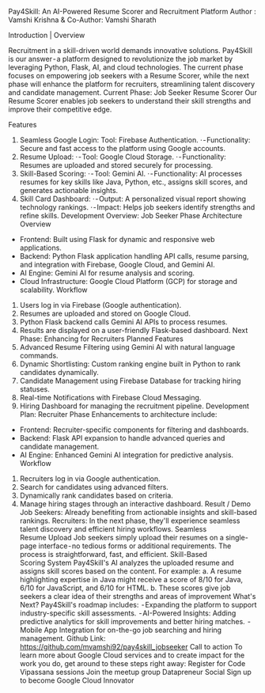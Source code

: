 Pay4Skill: An AI-Powered Resume Scorer and Recruitment Platform
Author : Vamshi Krishna & Co-Author: Vamshi Sharath

Introduction | Overview

Recruitment in a skill-driven world demands innovative solutions. Pay4Skill is our answer - a platform designed to revolutionize the job market by leveraging Python, Flask, AI, and cloud technologies. The current phase focuses on empowering job seekers with a Resume Scorer, while the next phase will enhance the platform for recruiters, streamlining talent discovery and candidate management.
Current Phase: Job Seeker Resume Scorer
Our Resume Scorer enables job seekers to understand their skill strengths and improve their competitive edge.


Features
1. Seamless Google Login:
Tool: Firebase Authentication.
· - Functionality: Secure and fast access to the platform using Google accounts.
2. Resume Upload:
· - Tool: Google Cloud Storage.
· - Functionality: Resumes are uploaded and stored securely for processing.
3. Skill-Based Scoring:
· - Tool: Gemini AI.
· - Functionality: AI processes resumes for key skills like Java, Python, etc., assigns skill scores, and generates actionable insights.
4. Skill Card Dashboard:
· - Output: A personalized visual report showing technology rankings.
· - Impact: Helps job seekers identify strengths and refine skills.
Development Overview: Job Seeker Phase
Architecture Overview
- Frontend: Built using Flask for dynamic and responsive web applications.
- Backend: Python Flask application handling API calls, resume parsing, and integration with Firebase, Google Cloud, and Gemini AI.
- AI Engine: Gemini AI for resume analysis and scoring.
- Cloud Infrastructure: Google Cloud Platform (GCP) for storage and scalability.
Workflow
1. Users log in via Firebase (Google authentication).
2. Resumes are uploaded and stored on Google Cloud.
3. Python Flask backend calls Gemini AI APIs to process resumes.
4. Results are displayed on a user-friendly Flask-based dashboard.
Next Phase: Enhancing for Recruiters
Planned Features
1. Advanced Resume Filtering using Gemini AI with natural language commands.
2. Dynamic Shortlisting: Custom ranking engine built in Python to rank candidates dynamically.
3. Candidate Management using Firebase Database for tracking hiring statuses.
4. Real-time Notifications with Firebase Cloud Messaging.
5. Hiring Dashboard for managing the recruitment pipeline.
Development Plan: Recruiter Phase
Enhancements to architecture include:
- Frontend: Recruiter-specific components for filtering and dashboards.
- Backend: Flask API expansion to handle advanced queries and candidate management.
- AI Engine: Enhanced Gemini AI integration for predictive analysis.
Workflow
1. Recruiters log in via Google authentication.
2. Search for candidates using advanced filters.
3. Dynamically rank candidates based on criteria.
4. Manage hiring stages through an interactive dashboard.
Result / Demo
Job Seekers: Already benefiting from actionable insights and skill-based rankings. Recruiters: In the next phase, they'll experience seamless talent discovery and efficient hiring workflows.
Seamless Resume Upload
Job seekers simply upload their resumes on a single-page interface - no tedious forms or additional requirements. The process is straightforward, fast, and efficient.
Skill-Based Scoring System
Pay4Skill's AI analyzes the uploaded resume and assigns skill scores based on the content. For example:
a. A resume highlighting expertise in Java might receive a score of 8/10 for Java, 6/10 for JavaScript, and 6/10 for HTML.
b. These scores give job seekers a clear idea of their strengths and areas of improvement
What's Next?
Pay4Skill's roadmap includes:
 - Expanding the platform to support industry-specific skill assessments.
 - AI-Powered Insights: Adding predictive analytics for skill improvements and better hiring matches.
 - Mobile App Integration for on-the-go job searching and hiring management.
Github Link: https://github.com/mvamshi92/pay4skill_jobseeker
Call to action
To learn more about Google Cloud services and to create impact for the work you do, get around to these steps right away:
Register for Code Vipassana sessions
Join the meetup group Datapreneur Social
Sign up to become Google Cloud Innovator

